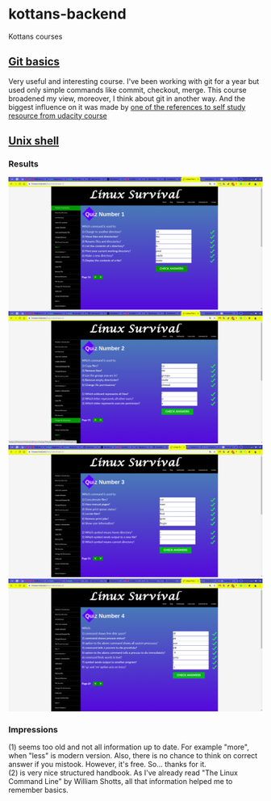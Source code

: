 # kottans-backend
Kottans courses

## [Git basics](https://github.com/kottans/backend/blob/master/tasks/git-intro.md)
Very useful and interesting course. I've been working with git for a year but used only simple commands like commit, checkout, merge. This course broadened my view, moreover, I think about git in another way. And the biggest influence on it was made by [one of the references to self study resource from udacity course](https://learngitbranching.js.org/)

## [Unix shell](https://github.com/kottans/backend/blob/master/tasks/unix-shell.md)
### Results
![Quiz1](task_unix_shell/quiz1.png)
![Quiz2](task_unix_shell/quiz2.png)
![Quiz3](task_unix_shell/quiz3.png)
![Quiz4](task_unix_shell/quiz4.png)
### Impressions
(1) seems too old and not all information up to date. For example "more", when "less" is modern version. 
Also, there is no chance to think on correct answer if you mistook. However, it's free. So... thanks for it.  
(2) is very nice structured handbook. As I've already read "The Linux Command Line" by William Shotts, all that information
helped me to remember basics.
